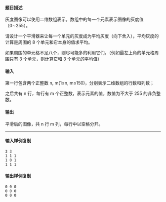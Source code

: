 #### 题目描述

灰度图像可以使用二维数组表示，数组中的每一个元素表示图像的灰度值（0∼255）。

请设计一个平滑器来让每一个单元的灰度成为平均灰度（向下舍入），平均灰度的计算是周围的 8 个单元和它本身的值求平均。

如果周围的单元格不足八个，则尽可能多的利用它们。（例如最左上角的单元格周围只有 3 个单元，则计算它和 3 个单元的平均值）

#### 输入

第一行包含两个正整数 n, m(1≤n, m≤150)，分别表示二维数组的行数和列数；

之后共有 n 行，每行有 m 个正整数，表示元素的值，数值为不大于 255 的非负整数。

#### 输出

平滑后的图像，共 n 行 m 列，每行中以空格分开。

___

#### 输入样例复制

```
3 3
1 1 1
1 0 1
1 1 1
```

#### 输出样例复制

```
0 0 0
0 0 0
0 0 0
```